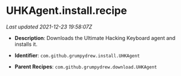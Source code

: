 # UHKAgent.install.recipe

_Last updated 2021-12-23 19:58:07Z_

- **Description**: Downloads the Ultimate Hacking Keyboard agent and installs it.

- **Identifier**: `com.github.grumpydrew.install.UHKAgent`

- **Parent Recipes**: `com.github.grumpydrew.download.UHKAgent`